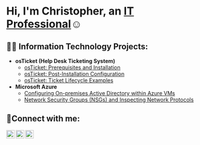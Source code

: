 <h1>Hi, I'm Christopher, an <a href="https://www.linkedin.com/in/christopher-lamb-541158198/">IT Professional</a>☺</h1>

<h2>👨‍💻 Information Technology Projects:</h2>

- <b>osTicket (Help Desk Ticketing System)</b>
  - [osTicket: Prerequisites and Installation](https://github.com/lambchristopher9-cmd/osticket-prereqs)
  - [osTicket: Post-Installation Configuration](https://github.com/lambchristopher9-cmd/post-install-config)
  - [osTicket: Ticket Lifecycle Examples](https://github.com/lambchristopher9-cmd/ticket-lifecycle)
- <b>Microsoft Azure</b>
  - [Configuring On-premises Active Directory within Azure VMs](https://github.com/lambchristopher9-cmd/configure-ad)
  - [Network Security Groups (NSGs) and Inspecting Network Protocols](https://github.com/lambchristopher9-cmd/azure-network-protocols)

<h2>🤳Connect with me:</h2>

[<img align="left" alt="Josh | Twitter" width="22px" src="https://cdn.jsdelivr.net/npm/simple-icons@v3/icons/twitter.svg" />][twitter]
[<img align="left" alt="Josh | LinkedIn" width="22px" src="https://cdn.jsdelivr.net/npm/simple-icons@v3/icons/linkedin.svg" />][linkedin]
[<img align="left" alt="Josh | Instagram" width="22px" src="https://cdn.jsdelivr.net/npm/simple-icons@v3/icons/instagram.svg" />][instagram]

[twitter]: https://twitter.com/Josh
[instagram]: https://www.instagram.com/Josh
[linkedin]: https://linkedin.com/in/Josh
